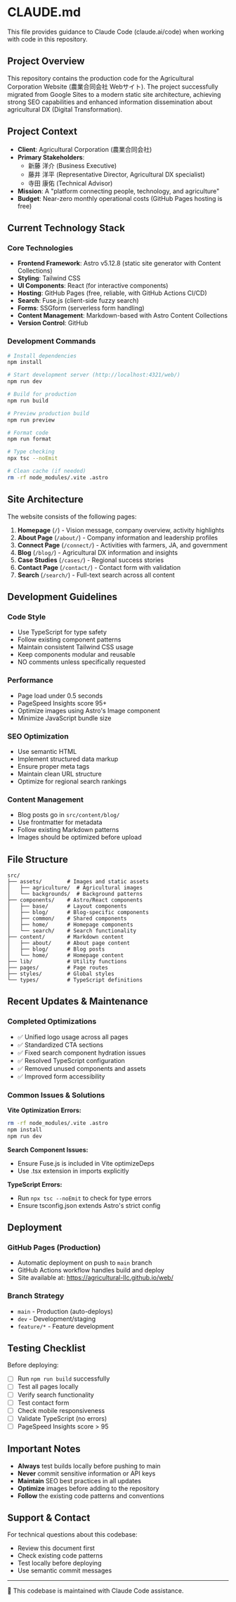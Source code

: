 # CLAUDE.md

This file provides guidance to Claude Code (claude.ai/code) when working with code in this repository.

## Project Overview

This repository contains the production code for the Agricultural Corporation Website (農業合同会社 Webサイト). The project successfully migrated from Google Sites to a modern static site architecture, achieving strong SEO capabilities and enhanced information dissemination about agricultural DX (Digital Transformation).

## Project Context

- **Client**: Agricultural Corporation (農業合同会社)
- **Primary Stakeholders**: 
  - 新藤 洋介 (Business Executive)
  - 藤井 洋平 (Representative Director, Agricultural DX specialist)
  - 寺田 康佑 (Technical Advisor)
- **Mission**: A "platform connecting people, technology, and agriculture"
- **Budget**: Near-zero monthly operational costs (GitHub Pages hosting is free)

## Current Technology Stack

### Core Technologies
- **Frontend Framework**: Astro v5.12.8 (static site generator with Content Collections)
- **Styling**: Tailwind CSS
- **UI Components**: React (for interactive components)
- **Hosting**: GitHub Pages (free, reliable, with GitHub Actions CI/CD)
- **Search**: Fuse.js (client-side fuzzy search)
- **Forms**: SSGform (serverless form handling)
- **Content Management**: Markdown-based with Astro Content Collections
- **Version Control**: GitHub

### Development Commands

```bash
# Install dependencies
npm install

# Start development server (http://localhost:4321/web/)
npm run dev

# Build for production
npm run build

# Preview production build
npm run preview

# Format code
npm run format

# Type checking
npx tsc --noEmit

# Clean cache (if needed)
rm -rf node_modules/.vite .astro
```

## Site Architecture

The website consists of the following pages:
1. **Homepage** (`/`) - Vision message, company overview, activity highlights
2. **About Page** (`/about/`) - Company information and leadership profiles
3. **Connect Page** (`/connect/`) - Activities with farmers, JA, and government
4. **Blog** (`/blog/`) - Agricultural DX information and insights
5. **Case Studies** (`/cases/`) - Regional success stories
6. **Contact Page** (`/contact/`) - Contact form with validation
7. **Search** (`/search/`) - Full-text search across all content

## Development Guidelines

### Code Style
- Use TypeScript for type safety
- Follow existing component patterns
- Maintain consistent Tailwind CSS usage
- Keep components modular and reusable
- NO comments unless specifically requested

### Performance
- Page load under 0.5 seconds
- PageSpeed Insights score 95+
- Optimize images using Astro's Image component
- Minimize JavaScript bundle size

### SEO Optimization
- Use semantic HTML
- Implement structured data markup
- Ensure proper meta tags
- Maintain clean URL structure
- Optimize for regional search rankings

### Content Management
- Blog posts go in `src/content/blog/`
- Use frontmatter for metadata
- Follow existing Markdown patterns
- Images should be optimized before upload

## File Structure

```
src/
├── assets/        # Images and static assets
│   ├── agriculture/  # Agricultural images
│   └── backgrounds/  # Background patterns
├── components/    # Astro/React components
│   ├── base/      # Layout components
│   ├── blog/      # Blog-specific components
│   ├── common/    # Shared components
│   ├── home/      # Homepage components
│   └── search/    # Search functionality
├── content/       # Markdown content
│   ├── about/     # About page content
│   ├── blog/      # Blog posts
│   └── home/      # Homepage content
├── lib/           # Utility functions
├── pages/         # Page routes
├── styles/        # Global styles
└── types/         # TypeScript definitions
```

## Recent Updates & Maintenance

### Completed Optimizations
- ✅ Unified logo usage across all pages
- ✅ Standardized CTA sections
- ✅ Fixed search component hydration issues
- ✅ Resolved TypeScript configuration
- ✅ Removed unused components and assets
- ✅ Improved form accessibility

### Common Issues & Solutions

**Vite Optimization Errors:**
```bash
rm -rf node_modules/.vite .astro
npm install
npm run dev
```

**Search Component Issues:**
- Ensure Fuse.js is included in Vite optimizeDeps
- Use .tsx extension in imports explicitly

**TypeScript Errors:**
- Run `npx tsc --noEmit` to check for type errors
- Ensure tsconfig.json extends Astro's strict config

## Deployment

### GitHub Pages (Production)
- Automatic deployment on push to `main` branch
- GitHub Actions workflow handles build and deploy
- Site available at: https://agricultural-llc.github.io/web/

### Branch Strategy
- `main` - Production (auto-deploys)
- `dev` - Development/staging
- `feature/*` - Feature development

## Testing Checklist

Before deploying:
- [ ] Run `npm run build` successfully
- [ ] Test all pages locally
- [ ] Verify search functionality
- [ ] Test contact form
- [ ] Check mobile responsiveness
- [ ] Validate TypeScript (no errors)
- [ ] PageSpeed Insights score > 95

## Important Notes

- **Always** test builds locally before pushing to main
- **Never** commit sensitive information or API keys
- **Maintain** SEO best practices in all updates
- **Optimize** images before adding to the repository
- **Follow** the existing code patterns and conventions

## Support & Contact

For technical questions about this codebase:
- Review this document first
- Check existing code patterns
- Test locally before deploying
- Use semantic commit messages

---

🤖 This codebase is maintained with Claude Code assistance.